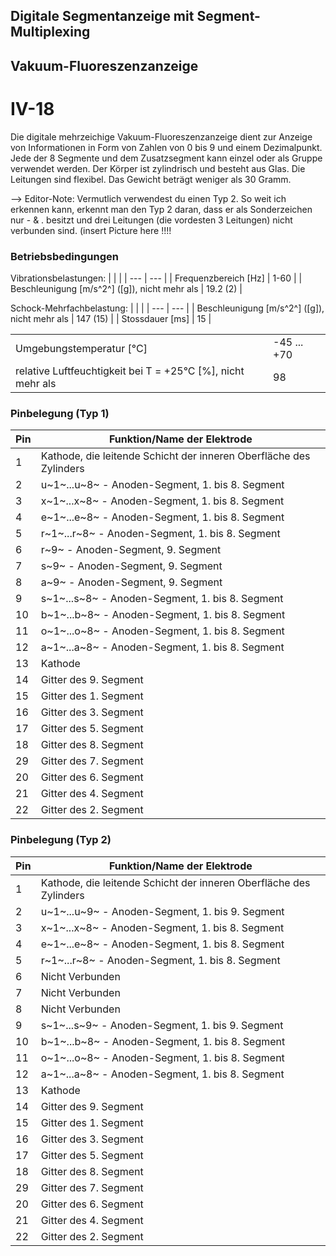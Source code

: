 ## Digitale Segmentanzeige mit Segment-Multiplexing
## Vakuum-Fluoreszenzanzeige
# IV-18

Die digitale mehrzeichige Vakuum-Fluoreszenzanzeige dient zur Anzeige von Informationen in Form von Zahlen von 0 bis 9 und einem Dezimalpunkt.
Jede der 8 Segmente und dem Zusatzsegment kann einzel oder als Gruppe verwendet werden.
Der Körper ist zylindrisch und besteht aus Glas.
Die Leitungen sind flexibel.
Das Gewicht beträgt weniger als 30 Gramm.

--> Editor-Note: Vermutlich verwendest du einen Typ 2. So weit ich erkennen kann, erkennt man den Typ 2 daran, dass er als Sonderzeichen nur - & . besitzt und drei Leitungen  (die vordesten 3 Leitungen) nicht verbunden sind. (insert Picture here !!!!

### Betriebsbedingungen

Vibrationsbelastungen:
| | |
| --- | --- |
| Frequenzbereich [Hz] | 1-60 |
| Beschleunigung [m/s^2^] ([g]), nicht mehr als | 19.2 (2) |

Schock-Mehrfachbelastung:
| | |
| --- | --- |
| Beschleunigung [m/s^2^] ([g]), nicht mehr als | 147 (15) |
| Stossdauer [ms] | 15 |

| | |
| --- | --- |
| Umgebungstemperatur [°C] | -45 ... +70 |
| relative Luftfeuchtigkeit bei T = +25°C [%], nicht mehr als | 98 |

### Pinbelegung (Typ 1)
| Pin | Funktion/Name der Elektrode |
| --- | --- |
|  1 | Kathode, die leitende Schicht der inneren Oberfläche des Zylinders |
|  2 | u~1~...u~8~ - Anoden-Segment, 1. bis 8. Segment |
|  3 | x~1~...x~8~ - Anoden-Segment, 1. bis 8. Segment |
|  4 | e~1~...e~8~ - Anoden-Segment, 1. bis 8. Segment |
|  5 | r~1~...r~8~ - Anoden-Segment, 1. bis 8. Segment |
|  6 | r~9~ - Anoden-Segment, 9. Segment |
|  7 | s~9~ - Anoden-Segment, 9. Segment |
|  8 | a~9~ - Anoden-Segment, 9. Segment |
|  9 | s~1~...s~8~ - Anoden-Segment, 1. bis 8. Segment |
| 10 | b~1~...b~8~ - Anoden-Segment, 1. bis 8. Segment |
| 11 | o~1~...o~8~ - Anoden-Segment, 1. bis 8. Segment |
| 12 | a~1~...a~8~ - Anoden-Segment, 1. bis 8. Segment |
| 13 | Kathode |
| 14 | Gitter des 9. Segment |
| 15 | Gitter des 1. Segment |
| 16 | Gitter des 3. Segment |
| 17 | Gitter des 5. Segment |
| 18 | Gitter des 8. Segment |
| 29 | Gitter des 7. Segment |
| 20 | Gitter des 6. Segment |
| 21 | Gitter des 4. Segment |
| 22 | Gitter des 2. Segment |

### Pinbelegung (Typ 2)
| Pin | Funktion/Name der Elektrode |
| --- | --- |
|  1 | Kathode, die leitende Schicht der inneren Oberfläche des Zylinders |
|  2 | u~1~...u~9~ - Anoden-Segment, 1. bis 9. Segment |
|  3 | x~1~...x~8~ - Anoden-Segment, 1. bis 8. Segment |
|  4 | e~1~...e~8~ - Anoden-Segment, 1. bis 8. Segment |
|  5 | r~1~...r~8~ - Anoden-Segment, 1. bis 8. Segment |
|  6 | Nicht Verbunden |
|  7 | Nicht Verbunden |
|  8 | Nicht Verbunden |
|  9 | s~1~...s~9~ - Anoden-Segment, 1. bis 9. Segment |
| 10 | b~1~...b~8~ - Anoden-Segment, 1. bis 8. Segment |
| 11 | o~1~...o~8~ - Anoden-Segment, 1. bis 8. Segment |
| 12 | a~1~...a~8~ - Anoden-Segment, 1. bis 8. Segment |
| 13 | Kathode |
| 14 | Gitter des 9. Segment |
| 15 | Gitter des 1. Segment |
| 16 | Gitter des 3. Segment |
| 17 | Gitter des 5. Segment |
| 18 | Gitter des 8. Segment |
| 29 | Gitter des 7. Segment |
| 20 | Gitter des 6. Segment |
| 21 | Gitter des 4. Segment |
| 22 | Gitter des 2. Segment |
